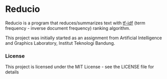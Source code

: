 # Reducio

Reducio is a program that reduces/summarizes text with [tf-idf](https://en.wikipedia.org/wiki/Tf%E2%80%93idf) (term frequency - inverse document frequency) ranking algorithm.

This project was initially started as an assignment from Artificial Intelligence and Graphics Laboratory, Institut Teknologi Bandung.

### License

This project is licensed under the MIT License - see the LICENSE file for details

